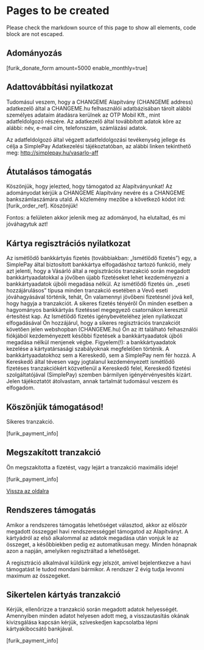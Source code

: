 # Pages to be created

Please check the markdown source of this page to show all elements, code block are not escaped.

## Adományozás

[furik_donate_form amount=5000 enable_monthly=true]

## Adattovábbítási nyilatkozat

Tudomásul veszem, hogy a CHANGEME Alapítvány (CHANGEME address) adatkezelő által a CHANGEME.hu felhasználói adatbázisában tárolt alábbi személyes adataim átadásra kerülnek az OTP Mobil Kft., mint adatfeldolgozó részére. Az adatkezelő által továbbított adatok köre az alábbi: név, e-mail cím, telefonszám, számlázási adatok.

Az adatfeldolgozó által végzett adatfeldolgozási tevékenység jellege és célja a SimplePay Adatkezelési tájékoztatóban, az alábbi linken tekinthető meg: http://simplepay.hu/vasarlo-aff

## Átutalásos támogatás

<!-- wp:paragraph -->
<p>Köszönjük, hogy jelezted, hogy támogatod az Alapítványunkat! Az adományodat kérjük a CHANGEME Alapítvány nevére és a CHANGEME bankszámlaszámára utald. A közlemény mezőbe a következő kódot írd: [furik_order_ref]. Köszönjük!</p>
<!-- /wp:paragraph -->

<!-- wp:paragraph -->
<p>Fontos: a felületen akkor jelenik meg az adományod, ha elutaltad, és mi jóváhagytuk azt!</p>
<!-- /wp:paragraph -->


## Kártya regisztrációs nyilatkozat
Az ismétlődő bankkártyás fizetés (továbbiakban: „Ismétlődő fizetés”) egy, a SimplePay által biztosított bankkártya elfogadáshoz tartozó funkció, mely azt jelenti, hogy a Vásárló által a regisztrációs tranzakció során megadott bankkártyaadatokkal a jövőben újabb fizetéseket lehet kezdeményezni a bankkártyaadatok újbóli megadása nélkül. Az ismétlődő fizetés ún. „eseti hozzájárulásos” típusa minden tranzakció esetében a Vevő eseti jóváhagyásával történik, tehát, Ön valamennyi jövőbeni fizetésnél jóvá kell, hogy hagyja a tranzakciót. A sikeres fizetés tényéről Ön minden esetben a hagyományos bankkártyás fizetéssel megegyező csatornákon keresztül értesítést kap.
Az Ismétlődő fizetés igénybevételéhez jelen nyilatkozat elfogadásával Ön hozzájárul, hogy a sikeres regisztrációs tranzakciót követően jelen webshopban (CHANGEME.hu) Ön az itt található felhasználói fiókjából kezdeményezett későbbi fizetések a bankkártyaadatok újbóli megadása nélkül menjenek végbe.
Figyelem(!): a bankkártyaadatok kezelése a kártyatársasági szabályoknak megfelelően történik. A bankkártyaadatokhoz sem a Kereskedő, sem a SimplePay nem fér hozzá. A Kereskedő által tévesen vagy jogtalanul kezdeményezett ismétlődő fizetéses tranzakciókért közvetlenül a Kereskedő felel, Kereskedő fizetési szolgáltatójával (SimplePay) szemben bármilyen igényérvényesítés kizárt.
Jelen tájékoztatót átolvastam, annak tartalmát tudomásul veszem és elfogadom.


## Köszönjük támogatásod!

<!-- wp:paragraph -->
<p>Sikeres tranzakció.</p>
<!-- /wp:paragraph -->

<!-- wp:paragraph -->
<p>[furik_payment_info]</p>
<!-- /wp:paragraph -->

## Megszakított tranzakció

<!-- wp:paragraph -->
<p>Ön megszakította a fizetést, vagy lejárt a tranzakció maximális ideje!</p>
<!-- /wp:paragraph -->

<!-- wp:paragraph -->
<p>[furik_payment_info]</p>
<!-- /wp:paragraph -->

<!-- wp:paragraph -->
<p></p>
<!-- /wp:paragraph -->

<!-- wp:html -->
<a href="[furik_back_to_campaign_url]">Vissza az oldalra</a>
<!-- /wp:html -->

## Rendszeres támogatás

Amikor a rendszeres támogatás lehetőséget választod, akkor az először megadott összeggel havi rendszerességgel támogatod az Alapítványt. A kártyádról az első alkalommal az adatok megadása után vonjuk le az összeget, a későbbiekben pedig ez automatikusan megy. Minden hónapnak azon a napján, amelyiken regisztráltad a lehetőséget.

A regisztráció alkalmával küldünk egy jelszót, amivel bejelentkezve a havi támogatást le tudod mondani bármikor. A rendszer 2 évig tudja levonni maximum az összegeket.

## Sikertelen kártyás tranzakció

<!-- wp:paragraph -->
<p>Kérjük, ellenőrizze a tranzakció során megadott adatok helyességét. Amennyiben minden adatot helyesen adott meg, a visszautasítás okának kivizsgálása kapcsán kérjük, szíveskedjen kapcsolatba lépni kártyakibocsátó bankjával.</p>
<!-- /wp:paragraph -->

<!-- wp:paragraph -->
<p>[furik_payment_info]</p>
<!-- /wp:paragraph -->

<!-- wp:paragraph -->
<p></p>
<!-- /wp:paragraph -->
